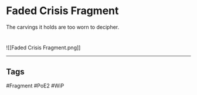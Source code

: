 # Faded Crisis Fragment
The carvings it holds are too worn to decipher.

#
![[Faded Crisis Fragment.png]]

---
## Tags
#Fragment 
#PoE2 
#WiP 